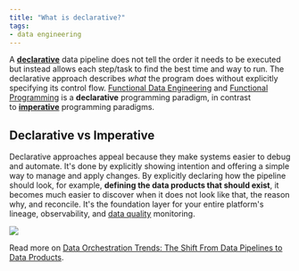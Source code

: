 ```yaml
---
title: "What is declarative?"
tags:
- data engineering
---
```

A **[declarative](term/declarative.md)** data pipeline does not tell the order it needs to be executed but instead allows each step/task to find the best time and way to run. The declarative approach describes *what* the program does without explicitly specifying its control flow. [Functional Data Engineering](term/functional%20data%20engineering.md) and [Functional Programming](term/functional%20programming.md) is a **declarative** programming paradigm, in contrast to **[imperative](term/imperative.md)** programming paradigms.

## Declarative vs Imperative
Declarative approaches appeal because they make systems easier to debug and automate. It's done by explicitly showing intention and offering a simple way to manage and apply changes. By explicitly declaring how the pipeline should look, for example, **defining the data products that should exist**, it becomes much easier to discover when it does not look like that, the reason why, and reconcile. It's the foundation layer for your entire platform's lineage, observability, and [data quality](https://airbyte.com/blog/data-quality-issues) monitoring.

![](images/declarative-vs-imperative.png)

Read more on [Data Orchestration Trends: The Shift From Data Pipelines to Data Products](https://airbyte.com/blog/data-orchestration-trends).
